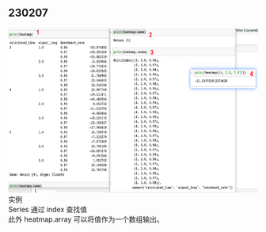 ## 230207

<img src='./img/2023-02-07-11-16-58.png' height=333px></img>  
实例  
Series 通过 index 查找值  
此外 heatmap.array 可以将值作为一个数组输出。
